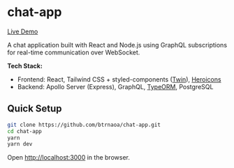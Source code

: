 # chat-app

[Live Demo](https://stormy-journey-16042.herokuapp.com)

A chat application built with React and Node.js using GraphQL subscriptions for real-time communication over WebSocket.

**Tech Stack:**

- Frontend: React, Tailwind CSS + styled-components ([Twin](https://github.com/ben-rogerson/twin.macro)), [Heroicons](https://github.com/tailwindlabs/heroicons)
- Backend: Apollo Server (Express), GraphQL, [TypeORM](https://github.com/typeorm/typeorm), PostgreSQL

## Quick Setup

```bash
git clone https://github.com/btrnaoa/chat-app.git
cd chat-app
yarn
yarn dev
```

Open <http://localhost:3000> in the browser.
